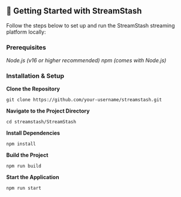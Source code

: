 ## 🚀 Getting Started with StreamStash
Follow the steps below to set up and run the StreamStash streaming platform locally:

### Prerequisites
*Node.js (v16 or higher recommended)*
*npm (comes with Node.js)*

### Installation & Setup
**Clone the Repository**
```
git clone https://github.com/your-username/streamstash.git
```

**Navigate to the Project Directory**
```
cd streamstash/StreamStash
```

**Install Dependencies**
```
npm install
```

**Build the Project**
```
npm run build
```

**Start the Application**
```
npm run start
```
